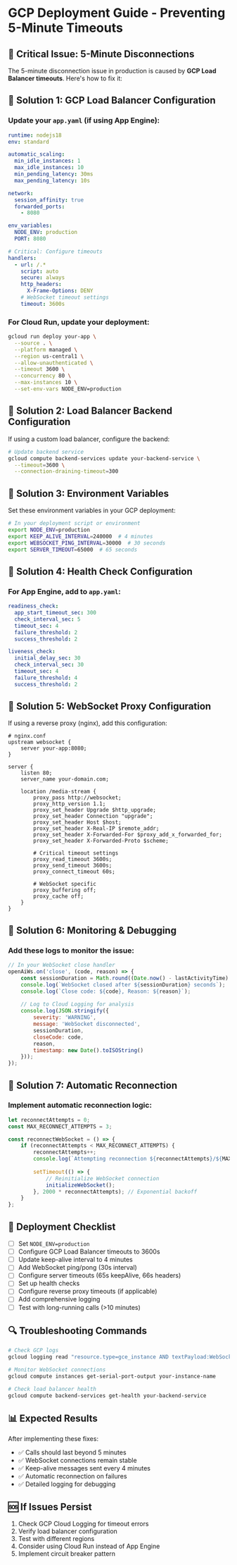 # GCP Deployment Guide - Preventing 5-Minute Timeouts

## 🚨 **Critical Issue: 5-Minute Disconnections**

The 5-minute disconnection issue in production is caused by **GCP Load Balancer timeouts**. Here's how to fix it:

## 🔧 **Solution 1: GCP Load Balancer Configuration**

### Update your `app.yaml` (if using App Engine):

```yaml
runtime: nodejs18
env: standard

automatic_scaling:
  min_idle_instances: 1
  max_idle_instances: 10
  min_pending_latency: 30ms
  max_pending_latency: 10s

network:
  session_affinity: true
  forwarded_ports:
    - 8080

env_variables:
  NODE_ENV: production
  PORT: 8080

# Critical: Configure timeouts
handlers:
  - url: /.*
    script: auto
    secure: always
    http_headers:
      X-Frame-Options: DENY
    # WebSocket timeout settings
    timeout: 3600s
```

### For Cloud Run, update your deployment:

```bash
gcloud run deploy your-app \
  --source . \
  --platform managed \
  --region us-central1 \
  --allow-unauthenticated \
  --timeout 3600 \
  --concurrency 80 \
  --max-instances 10 \
  --set-env-vars NODE_ENV=production
```

## 🔧 **Solution 2: Load Balancer Backend Configuration**

If using a custom load balancer, configure the backend:

```bash
# Update backend service
gcloud compute backend-services update your-backend-service \
  --timeout=3600 \
  --connection-draining-timeout=300
```

## 🔧 **Solution 3: Environment Variables**

Set these environment variables in your GCP deployment:

```bash
# In your deployment script or environment
export NODE_ENV=production
export KEEP_ALIVE_INTERVAL=240000  # 4 minutes
export WEBSOCKET_PING_INTERVAL=30000  # 30 seconds
export SERVER_TIMEOUT=65000  # 65 seconds
```

## 🔧 **Solution 4: Health Check Configuration**

### For App Engine, add to `app.yaml`:

```yaml
readiness_check:
  app_start_timeout_sec: 300
  check_interval_sec: 5
  timeout_sec: 4
  failure_threshold: 2
  success_threshold: 2

liveness_check:
  initial_delay_sec: 30
  check_interval_sec: 30
  timeout_sec: 4
  failure_threshold: 4
  success_threshold: 2
```

## 🔧 **Solution 5: WebSocket Proxy Configuration**

If using a reverse proxy (nginx), add this configuration:

```nginx
# nginx.conf
upstream websocket {
    server your-app:8080;
}

server {
    listen 80;
    server_name your-domain.com;

    location /media-stream {
        proxy_pass http://websocket;
        proxy_http_version 1.1;
        proxy_set_header Upgrade $http_upgrade;
        proxy_set_header Connection "upgrade";
        proxy_set_header Host $host;
        proxy_set_header X-Real-IP $remote_addr;
        proxy_set_header X-Forwarded-For $proxy_add_x_forwarded_for;
        proxy_set_header X-Forwarded-Proto $scheme;
        
        # Critical timeout settings
        proxy_read_timeout 3600s;
        proxy_send_timeout 3600s;
        proxy_connect_timeout 60s;
        
        # WebSocket specific
        proxy_buffering off;
        proxy_cache off;
    }
}
```

## 🔧 **Solution 6: Monitoring & Debugging**

### Add these logs to monitor the issue:

```javascript
// In your WebSocket close handler
openAiWs.on('close', (code, reason) => {
    const sessionDuration = Math.round((Date.now() - lastActivityTime) / 1000);
    console.log(`WebSocket closed after ${sessionDuration} seconds`);
    console.log(`Close code: ${code}, Reason: ${reason}`);
    
    // Log to Cloud Logging for analysis
    console.log(JSON.stringify({
        severity: 'WARNING',
        message: 'WebSocket disconnected',
        sessionDuration,
        closeCode: code,
        reason,
        timestamp: new Date().toISOString()
    }));
});
```

## 🔧 **Solution 7: Automatic Reconnection**

### Implement automatic reconnection logic:

```javascript
let reconnectAttempts = 0;
const MAX_RECONNECT_ATTEMPTS = 3;

const reconnectWebSocket = () => {
    if (reconnectAttempts < MAX_RECONNECT_ATTEMPTS) {
        reconnectAttempts++;
        console.log(`Attempting reconnection ${reconnectAttempts}/${MAX_RECONNECT_ATTEMPTS}`);
        
        setTimeout(() => {
            // Reinitialize WebSocket connection
            initializeWebSocket();
        }, 2000 * reconnectAttempts); // Exponential backoff
    }
};
```

## 🚀 **Deployment Checklist**

- [ ] Set `NODE_ENV=production`
- [ ] Configure GCP Load Balancer timeouts to 3600s
- [ ] Update keep-alive interval to 4 minutes
- [ ] Add WebSocket ping/pong (30s interval)
- [ ] Configure server timeouts (65s keepAlive, 66s headers)
- [ ] Set up health checks
- [ ] Configure reverse proxy timeouts (if applicable)
- [ ] Add comprehensive logging
- [ ] Test with long-running calls (>10 minutes)

## 🔍 **Troubleshooting Commands**

```bash
# Check GCP logs
gcloud logging read "resource.type=gce_instance AND textPayload:WebSocket" --limit=50

# Monitor WebSocket connections
gcloud compute instances get-serial-port-output your-instance-name

# Check load balancer health
gcloud compute backend-services get-health your-backend-service
```

## 📊 **Expected Results**

After implementing these fixes:
- ✅ Calls should last beyond 5 minutes
- ✅ WebSocket connections remain stable
- ✅ Keep-alive messages sent every 4 minutes
- ✅ Automatic reconnection on failures
- ✅ Detailed logging for debugging

## 🆘 **If Issues Persist**

1. Check GCP Cloud Logging for timeout errors
2. Verify load balancer configuration
3. Test with different regions
4. Consider using Cloud Run instead of App Engine
5. Implement circuit breaker pattern 